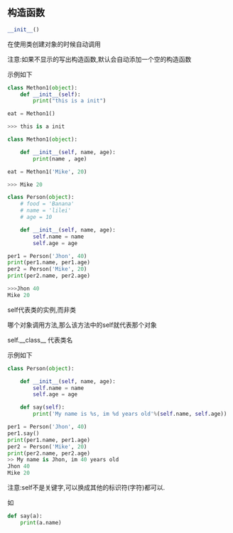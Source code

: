 ## 构造函数

```py
__init__()
```

在使用类创建对象的时候自动调用

注意:如果不显示的写出构造函数,默认会自动添加一个空的构造函数

示例如下

```py
class Methon1(object):
    def __init__(self):
        print("this is a init")

eat = Methon1()

>>> this is a init
```

```py
class Methon1(object):

    def __init__(self, name, age):
        print(name , age)

eat = Methon1('Mike', 20)

>>> Mike 20
```

```py
class Person(object):
    # food = 'Banana'
    # name = 'lilei'
    # age = 10

    def __init__(self, name, age):
        self.name = name
        self.age = age

per1 = Person('Jhon', 40)
print(per1.name, per1.age)
per2 = Person('Mike', 20)
print(per2.name, per2.age)

>>>Jhon 40
Mike 20
```

self代表类的实例,而非类

哪个对象调用方法,那么该方法中的self就代表那个对象

self.\_\_class\_\_ 代表类名

示例如下

```py
class Person(object):

    def __init__(self, name, age):
        self.name = name
        self.age = age

    def say(self):
        print('My name is %s, im %d years old'%(self.name, self.age))

per1 = Person('Jhon', 40)
per1.say()
print(per1.name, per1.age)
per2 = Person('Mike', 20)
print(per2.name, per2.age)
>> My name is Jhon, im 40 years old
Jhon 40
Mike 20
```

注意:self不是关键字,可以换成其他的标识符\(字符\)都可以.

如

```py
def say(a):
    print(a.name)
```



